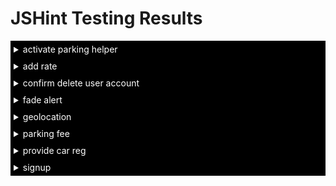 <h1>JSHint Testing Results</h1>


<details>
    <summary style="color: white; background: black; padding: 5px;">activate parking helper</summary>
    <p>
        <kbd><img src="static/images/readme_images/testing/jshint/jshint-activate-parking-helper.png" alt="activate_parking_helper" /></kbd>
    </p>
</details>

<details>
    <summary style="color: white; background: black; padding: 5px;">add rate</summary>
    <p>
        <kbd><img src="static/images/readme_images/testing/jshint/jshint-add-rate.png" alt="activate_parking_helper" /></kbd>
    </p>
</details>

<details>
    <summary style="color: white; background: black; padding: 5px;">confirm delete user account</summary>
    <p>
        <kbd><img src="static/images/readme_images/testing/jshint/jshint-confirm-delete-user-account.png" alt="jshint-confirm-delete-user-account" /></kbd>
    </p>
</details>

<details>
    <summary style="color: white; background: black; padding: 5px;">fade alert</summary>
    <p>
        <kbd><img src="static/images/readme_images/testing/jshint/jshint-fade-alert.png" alt="fade-alert" /></kbd>
    </p>
</details>

<details>
    <summary style="color: white; background: black; padding: 5px;">geolocation</summary>
    <p>
       <kbd><img src="static/images/readme_images/testing/jshint/jshint-geolocation.png" alt="geolocation" /></kbd>
    </p>
</details>

<details>
    <summary style="color: white; background: black; padding: 5px;">parking fee</summary>
    <p>
        <kbd><img src="static/images/readme_images/testing/jshint/jshint-parking-fee.png" alt="parking-fee" /></kbd>
    </p>
</details>

<details>
    <summary style="color: white; background: black; padding: 5px;">provide car reg</summary>
    <p>
        <kbd><img src="static/images/readme_images/testing/jshint/jshint-provide-car-reg.png" alt="provide-car-reg" /></kbd>
    </p>
    <p>Note: var bootstrap is raised as an undefined variable. This is because JSHint does not have access to base.html where the variable is defined through the bootstrap library</p>
</details>

<details>
    <summary style="color: white; background: black; padding: 5px;">signup</summary>
    <p>
        <kbd><img src="static/images/readme_images/testing/jshint/jshint-signup.png" alt="signup" /></kbd>
    </p>
</details>

